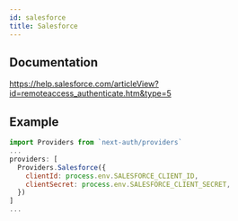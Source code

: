 ```yaml
---
id: salesforce
title: Salesforce
---
```


## Documentation

https://help.salesforce.com/articleView?id=remoteaccess_authenticate.htm&type=5

## Example

```js
import Providers from `next-auth/providers`
...
providers: [
  Providers.Salesforce({
    clientId: process.env.SALESFORCE_CLIENT_ID,
    clientSecret: process.env.SALESFORCE_CLIENT_SECRET,
  })
]
...
```
